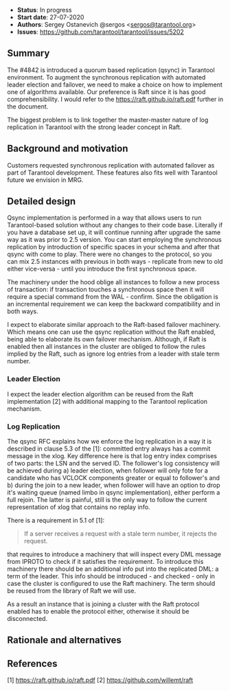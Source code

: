 * **Status**: In progress
* **Start date**: 27-07-2020
* **Authors**: Sergey Ostanevich @sergos \<sergos@tarantool.org\>
* **Issues**: https://github.com/tarantool/tarantool/issues/5202

## Summary

The #4842 is introduced a quorum based replication (qsync) in Tarantool environment. To augment the synchronous replication with automated leader election and failover, we need to make a choice on how to implement one of algorithms available. Our preference is Raft since it is has good comprehensibility. I would refer to the https://raft.github.io/raft.pdf further in the document.

The biggest problem is to link together the master-master nature of log replication in Tarantool with the strong leader concept in Raft. 

## Background and motivation

Customers requested synchronous replication with automated failover as part of Tarantool development. These features also fits well with Tarantool future we envision in MRG.

## Detailed design

Qsync implementation is performed in a way that allows users to run Tarantool-based solution without any changes to their code base. Literally if you have a database set up, it will continue running after upgrade the same way as it was prior to 2.5 version. You can start employing the synchronous replication by introduction of specific spaces in your schema and after that qsync with come to play. There were no changes to the protocol, so you can mix 2.5 instances with previous in both ways - replicate from new to old either vice-versa - until you introduce the first synchronous space. 

The machinery under the hood oblige all instances to follow a new process of transaction: if transaction touches a synchronous space then it will require a special command from the WAL - confirm. Since the obligation is an incremental requirement we can keep the backward compatibility and in both ways.

I expect to elaborate similar approach to the Raft-based failover machinery. Which means one can use the qsync replication without the Raft enabled, being able to elaborate its own failover mechanism. Although, if Raft is enabled then all instances in the cluster are obliged to follow the rules implied by the Raft, such as ignore log entries from a leader with stale term number.

### Leader Election

I expect the leader election algorithm can be reused from the Raft implementation [2] with additional mapping to the Tarantool replication mechanism. 


### Log Replication

The qsync RFC explains how we enforce the log replication in a way it is described in clause 5.3 of the [1]: committed entry always has a commit message in the xlog. Key difference here is that log entry index comprises of two parts: the LSN and the served ID. The follower's log consistency will be achieved during a) leader election, when follower will only fote for a candidate who has VCLOCK components greater or equal to follower's and b) during the join to a new leader, when follower will have an option to drop it's waiting queue (named limbo in qsync implementation), either perform a full rejoin. The latter is painful, still is the only way to follow the current representation of xlog that contains no replay info.

There is a requirement in 5.1 of [1]: 

> If a server receives a request with a stale term number, it rejects the request. 

that requires to introduce a machinery that will inspect every DML message from IPROTO to check if it satisfies the requirement. To introduce this machinery there should be an additional info put into the replicated DML: a term of the leader. This info should be introduced - and checked - only in case the cluster is configured to use the Raft machinery. The term should be reused from the library of Raft we will use. 

As a result an instance that is joining a cluster with the Raft protocol enabled has to enable the protocol either, otherwise it should be disconnected. 


## Rationale and alternatives

## References

[1] https://raft.github.io/raft.pdf
[2] https://github.com/willemt/raft

